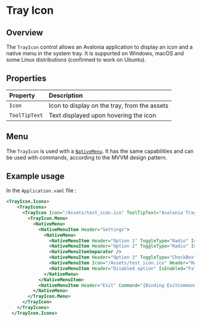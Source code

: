 # Tray Icon

## Overview

The `TrayIcon` control allows an Avalonia application to display an icon and a native menu in the system tray. It is supported on Windows, macOS and some Linux distributions (confirmed to work on Ubuntu). 

## Properties


| Property | Description |
| :--- | :--- |
| `Icon` | Icon to display on the tray, from the assets |
| `ToolTipText` | Text displayed upon hovering the icon |

## Menu

The `TrayIcon` is used with a [`NativeMenu`](https://docs.avaloniaui.net/docs/controls/nativemenu). It has the same capabilities and can be used with commands, according to the MVVM design pattern.

## Example usage

In the `Application.xaml` file : 

```xml
<TrayIcon.Icons>
    <TrayIcons>
      <TrayIcon Icon="/Assets/test_icon.ico" ToolTipText="Avalonia Tray Icon ToolTip">
        <TrayIcon.Menu>
          <NativeMenu>
            <NativeMenuItem Header="Settings">
              <NativeMenu>
                <NativeMenuItem Header="Option 1" ToggleType="Radio" IsChecked="True" Command="{Binding ToggleCommand}" />
                <NativeMenuItem Header="Option 2" ToggleType="Radio" IsChecked="True" Command="{Binding ToggleCommand}" />
                <NativeMenuItemSeparator />
                <NativeMenuItem Header="Option 3" ToggleType="CheckBox" IsChecked="True" Command="{Binding ToggleCommand}" />
                <NativeMenuItem Icon="/Assets/test_icon.ico" Header="Restore Defaults" Command="{Binding ToggleCommand}" />
                <NativeMenuItem Header="Disabled option" IsEnabled="False" />
              </NativeMenu>
            </NativeMenuItem>
            <NativeMenuItem Header="Exit" Command="{Binding ExitCommand}" />
          </NativeMenu>
        </TrayIcon.Menu>
      </TrayIcon>
    </TrayIcons>
  </TrayIcon.Icons>
```